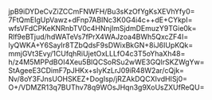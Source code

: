 jpB9iDYDeCvZiZCCmFNWFH/Bu3sKzOfYgKsXEVhYfy0=
7FtQmEIgUpVawz+dFnp7ABINc3K0G4i4c++dE+CYkpI=
wfsVFdCPKeKNRnbTV0c4HNnjImSjdmDEmuzY9TGie0k=
Rlf9eBTjud/hdWATeVs7fPrX4WAJzoa4BWh5QxcZF4I=
lyQWKA+Y6SayIr8TZbQdsF9sDWixBkGN+8iJ6IUpKQk=
mmjGVt3Evy/1CUfqhRiUjetOxLLLfO4c3T5oYhaXh48=
h/z4M5MPPdBOI4Xeu5BlQCSoRSu2wWE3GQlrSKZWgYw=
StAgeeE3CDimF7pJHKx+slyKzLrJ09iR48W2ar/cQjk=
Nv/8oY3FJnsUOHSKEZ+DogIsp/jRZAkDQCXIvdHISj0=
O+/VDMZR13q7BUThv78q9WOsJHqn3g9XoUsZXUfReQU=
